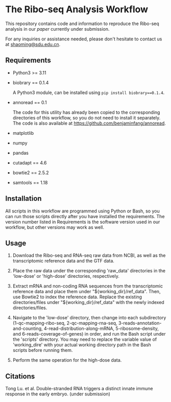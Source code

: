 # The Ribo-seq Analysis Workflow

This repository contains code and information to reproduce
the Ribo-seq analysis in our *paper* currently
under submission.

For any inquiries or assistance needed, please don't hesitate
to contact us at shaoming@sdu.edu.cn.

## Requirements

- Python3 >= 3.11

- biobrary == 0.1.4

    A Python3 module, can be installed using `pip install biobrary==0.1.4`.

- annoread == 0.1

    The code for this utility has already been copied to the corresponding
    directories of this workflow, so you do not need to install it separately. 
    The code is also available at https://github.com/benjaminfang/annoread.

- matplotlib

- numpy

- pandas

- cutadapt == 4.6

- bowtie2 == 2.5.2

- samtools == 1.18

## Installation

All scripts in this workflow are programmed using Python or Bash,
so you can run those scripts directly after you have
installed the requirements.
The version number listed in Requirements is the software
version used in our workflow, but other versions may work as well.

## Usage

1. Download the Ribo-seq and RNA-seq raw data from NCBI,
as well as the transcriptomic reference data and the GTF data.

2. Place the raw data under the corresponding 'raw_data' 
directories in the 'low-dose' or 'high-dose' directories, respectively.

3. Extract mRNA and non-coding RNA sequences from the transcriptomic
reference data and place them under "${working_dir}/ref_data".
Then, use Bowtie2 to index the reference data. Replace the
existing directories/files under "${working_dir}/ref_data" 
with the newly indexed directories/files.

4. Navigate to the 'low-dose' directory, then change into each 
subdirectory (1-qc-mapping-ribo-seq, 2-qc-mapping-rna-seq, 
3-reads-annotation-and-counting, 4-read-distribution-along-mRNA, 
5-ribosome-density, and 6-reads-coverage-of-genes) in order, 
and run the Bash script under the 'scripts' directory. 
You may need to replace the variable value of 'working_dire' 
with your actual working directory path in the Bash scripts 
before running them.

5. Perform the same operation for the high-dose data.

## Citations

Tong Lu. et al. Double-stranded RNA triggers a distinct innate immune
response in the early embryo. (under submission)
